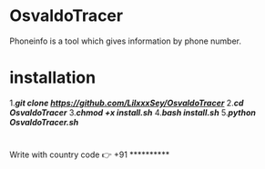 # OsvaldoTracer
Phoneinfo is a tool which gives information by phone number.
# installation
1.***git clone https://github.com/LilxxxSey/OsvaldoTracer***
2.***cd OsvaldoTracer***
3.***chmod +x install.sh***
4.***bash install.sh***
5.***python OsvaldoTracer.sh***
#
Write with country code 👉 +91 **********
#
